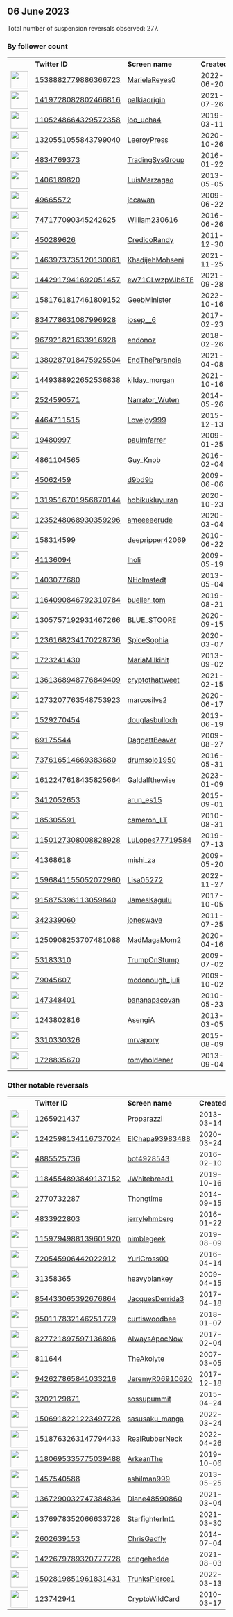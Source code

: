 
## 06 June 2023
Total number of suspension reversals observed: 277.

### By follower count
<table><tr><th></th><th align="left">Twitter ID</th><th align="left">Screen name</th>
<th align="left">Created</th><th align="left">Status</th><th align="left">Suspended</th><th align="left">Followers</th>
<tr><td><a href="https://pbs.twimg.com/profile_images/1666482731902021634/tIdJUrat_normal.jpg"><img src="https://pbs.twimg.com/profile_images/1666482731902021634/tIdJUrat_normal.jpg" width="40px" height="40px" align="center"/></a></td><td><a href="https://twitter.com/intent/user?user_id=1538882779886366723">1538882779886366723</a></td><td><a href="https://twitter.com/MarielaReyes0">MarielaReyes0</a></td><td>2022-06-20</td><td align="center"></td><td>2022-12-24</td><td>32122</td></tr>
<tr><td><a href="https://pbs.twimg.com/profile_images/1580306035922927616/q5DBZLmt_normal.jpg"><img src="https://pbs.twimg.com/profile_images/1580306035922927616/q5DBZLmt_normal.jpg" width="40px" height="40px" align="center"/></a></td><td><a href="https://twitter.com/intent/user?user_id=1419728082802466816">1419728082802466816</a></td><td><a href="https://twitter.com/palkiaorigin">palkiaorigin</a></td><td>2021-07-26</td><td align="center"></td><td>2022-11-16</td><td>26188</td></tr>
<tr><td><a href="https://pbs.twimg.com/profile_images/1554314331881459712/XmCbEFbH_normal.jpg"><img src="https://pbs.twimg.com/profile_images/1554314331881459712/XmCbEFbH_normal.jpg" width="40px" height="40px" align="center"/></a></td><td><a href="https://twitter.com/intent/user?user_id=1105248664329572358">1105248664329572358</a></td><td><a href="https://twitter.com/joo_ucha4">joo_ucha4</a></td><td>2019-03-11</td><td align="center"></td><td>2022-08-19</td><td>16202</td></tr>
<tr><td><a href="https://pbs.twimg.com/profile_images/1439072841635401734/zyBsWdTr_normal.jpg"><img src="https://pbs.twimg.com/profile_images/1439072841635401734/zyBsWdTr_normal.jpg" width="40px" height="40px" align="center"/></a></td><td><a href="https://twitter.com/intent/user?user_id=1320551055843799040">1320551055843799040</a></td><td><a href="https://twitter.com/LeeroyPress">LeeroyPress</a></td><td>2020-10-26</td><td align="center"></td><td></td><td>13200</td></tr>
<tr><td><a href="https://pbs.twimg.com/profile_images/710792437166436352/v7pwoqqE_normal.jpg"><img src="https://pbs.twimg.com/profile_images/710792437166436352/v7pwoqqE_normal.jpg" width="40px" height="40px" align="center"/></a></td><td><a href="https://twitter.com/intent/user?user_id=4834769373">4834769373</a></td><td><a href="https://twitter.com/TradingSysGroup">TradingSysGroup</a></td><td>2016-01-22</td><td align="center"></td><td>2023-05-28</td><td>11411</td></tr>
<tr><td><a href="https://pbs.twimg.com/profile_images/1554509451780149251/SPoRgo2l_normal.jpg"><img src="https://pbs.twimg.com/profile_images/1554509451780149251/SPoRgo2l_normal.jpg" width="40px" height="40px" align="center"/></a></td><td><a href="https://twitter.com/intent/user?user_id=1406189820">1406189820</a></td><td><a href="https://twitter.com/LuisMarzagao">LuisMarzagao</a></td><td>2013-05-05</td><td align="center"></td><td>2022-08-22</td><td>11138</td></tr>
<tr><td><a href="https://pbs.twimg.com/profile_images/1348228861318856705/P-0KeMbX_normal.jpg"><img src="https://pbs.twimg.com/profile_images/1348228861318856705/P-0KeMbX_normal.jpg" width="40px" height="40px" align="center"/></a></td><td><a href="https://twitter.com/intent/user?user_id=49665572">49665572</a></td><td><a href="https://twitter.com/jccawan">jccawan</a></td><td>2009-06-22</td><td align="center"></td><td></td><td>8118</td></tr>
<tr><td><a href="https://pbs.twimg.com/profile_images/762091807031386112/CtDXKB7-_normal.jpg"><img src="https://pbs.twimg.com/profile_images/762091807031386112/CtDXKB7-_normal.jpg" width="40px" height="40px" align="center"/></a></td><td><a href="https://twitter.com/intent/user?user_id=747177090345242625">747177090345242625</a></td><td><a href="https://twitter.com/William230616">William230616</a></td><td>2016-06-26</td><td align="center"></td><td>2022-07-25</td><td>8106</td></tr>
<tr><td><a href="https://pbs.twimg.com/profile_images/1670044837955923969/PWEnMo8F_normal.jpg"><img src="https://pbs.twimg.com/profile_images/1670044837955923969/PWEnMo8F_normal.jpg" width="40px" height="40px" align="center"/></a></td><td><a href="https://twitter.com/intent/user?user_id=450289626">450289626</a></td><td><a href="https://twitter.com/CredicoRandy">CredicoRandy</a></td><td>2011-12-30</td><td align="center"></td><td>2023-05-28</td><td>7959</td></tr>
<tr><td><a href="https://pbs.twimg.com/profile_images/1659804920030142465/nkMp5Y-R_normal.jpg"><img src="https://pbs.twimg.com/profile_images/1659804920030142465/nkMp5Y-R_normal.jpg" width="40px" height="40px" align="center"/></a></td><td><a href="https://twitter.com/intent/user?user_id=1463973735120130061">1463973735120130061</a></td><td><a href="https://twitter.com/KhadijehMohseni">KhadijehMohseni</a></td><td>2021-11-25</td><td align="center"></td><td>2023-05-27</td><td>6772</td></tr>
<tr><td><a href="https://pbs.twimg.com/profile_images/1622305285200035845/q9_8ucIw_normal.jpg"><img src="https://pbs.twimg.com/profile_images/1622305285200035845/q9_8ucIw_normal.jpg" width="40px" height="40px" align="center"/></a></td><td><a href="https://twitter.com/intent/user?user_id=1442917941692051457">1442917941692051457</a></td><td><a href="https://twitter.com/ew71CLwzpVJb6TE">ew71CLwzpVJb6TE</a></td><td>2021-09-28</td><td align="center"></td><td>2023-05-25</td><td>5713</td></tr>
<tr><td><a href="https://pbs.twimg.com/profile_images/1641538308734951424/CRcdRBaB_normal.jpg"><img src="https://pbs.twimg.com/profile_images/1641538308734951424/CRcdRBaB_normal.jpg" width="40px" height="40px" align="center"/></a></td><td><a href="https://twitter.com/intent/user?user_id=1581761817461809152">1581761817461809152</a></td><td><a href="https://twitter.com/GeebMinister">GeebMinister</a></td><td>2022-10-16</td><td align="center"></td><td>2023-05-28</td><td>5553</td></tr>
<tr><td><a href="https://pbs.twimg.com/profile_images/1641306693576318979/4A_R4kLL_normal.jpg"><img src="https://pbs.twimg.com/profile_images/1641306693576318979/4A_R4kLL_normal.jpg" width="40px" height="40px" align="center"/></a></td><td><a href="https://twitter.com/intent/user?user_id=834778631087996928">834778631087996928</a></td><td><a href="https://twitter.com/josep__6">josep__6</a></td><td>2017-02-23</td><td align="center"></td><td>2023-01-31</td><td>5510</td></tr>
<tr><td><a href="https://pbs.twimg.com/profile_images/1670880922315419669/5tZJIJ7y_normal.jpg"><img src="https://pbs.twimg.com/profile_images/1670880922315419669/5tZJIJ7y_normal.jpg" width="40px" height="40px" align="center"/></a></td><td><a href="https://twitter.com/intent/user?user_id=967921821633916928">967921821633916928</a></td><td><a href="https://twitter.com/endonoz">endonoz</a></td><td>2018-02-26</td><td align="center"></td><td></td><td>5177</td></tr>
<tr><td><a href="https://pbs.twimg.com/profile_images/1395469102341369862/cB4arCg6_normal.jpg"><img src="https://pbs.twimg.com/profile_images/1395469102341369862/cB4arCg6_normal.jpg" width="40px" height="40px" align="center"/></a></td><td><a href="https://twitter.com/intent/user?user_id=1380287018475925504">1380287018475925504</a></td><td><a href="https://twitter.com/EndTheParanoia">EndTheParanoia</a></td><td>2021-04-08</td><td align="center"></td><td>2023-05-26</td><td>5030</td></tr>
<tr><td><a href="https://pbs.twimg.com/profile_images/1655916625890103300/jmJRvpqW_normal.jpg"><img src="https://pbs.twimg.com/profile_images/1655916625890103300/jmJRvpqW_normal.jpg" width="40px" height="40px" align="center"/></a></td><td><a href="https://twitter.com/intent/user?user_id=1449388922652536838">1449388922652536838</a></td><td><a href="https://twitter.com/kilday_morgan">kilday_morgan</a></td><td>2021-10-16</td><td align="center"></td><td>2023-05-28</td><td>4930</td></tr>
<tr><td><a href="https://pbs.twimg.com/profile_images/1469152331568660481/b8-BXw6l_normal.jpg"><img src="https://pbs.twimg.com/profile_images/1469152331568660481/b8-BXw6l_normal.jpg" width="40px" height="40px" align="center"/></a></td><td><a href="https://twitter.com/intent/user?user_id=2524590571">2524590571</a></td><td><a href="https://twitter.com/Narrator_Wuten">Narrator_Wuten</a></td><td>2014-05-26</td><td align="center"></td><td>2023-05-27</td><td>4134</td></tr>
<tr><td><a href="https://pbs.twimg.com/profile_images/1045921286860550144/xFllR6M0_normal.jpg"><img src="https://pbs.twimg.com/profile_images/1045921286860550144/xFllR6M0_normal.jpg" width="40px" height="40px" align="center"/></a></td><td><a href="https://twitter.com/intent/user?user_id=4464711515">4464711515</a></td><td><a href="https://twitter.com/Lovejoy999">Lovejoy999</a></td><td>2015-12-13</td><td align="center"></td><td></td><td>4107</td></tr>
<tr><td><a href="https://pbs.twimg.com/profile_images/1470772010691219461/bP6uuXO4_normal.jpg"><img src="https://pbs.twimg.com/profile_images/1470772010691219461/bP6uuXO4_normal.jpg" width="40px" height="40px" align="center"/></a></td><td><a href="https://twitter.com/intent/user?user_id=19480997">19480997</a></td><td><a href="https://twitter.com/paulmfarrer">paulmfarrer</a></td><td>2009-01-25</td><td align="center"></td><td>2023-05-27</td><td>3442</td></tr>
<tr><td><a href="https://pbs.twimg.com/profile_images/1164120705119784966/WepDkn11_normal.jpg"><img src="https://pbs.twimg.com/profile_images/1164120705119784966/WepDkn11_normal.jpg" width="40px" height="40px" align="center"/></a></td><td><a href="https://twitter.com/intent/user?user_id=4861104565">4861104565</a></td><td><a href="https://twitter.com/Guy_Knob">Guy_Knob</a></td><td>2016-02-04</td><td align="center"></td><td>2022-11-10</td><td>3423</td></tr>
<tr><td><a href="https://pbs.twimg.com/profile_images/1663632112199827457/G_-XeDA6_normal.jpg"><img src="https://pbs.twimg.com/profile_images/1663632112199827457/G_-XeDA6_normal.jpg" width="40px" height="40px" align="center"/></a></td><td><a href="https://twitter.com/intent/user?user_id=45062459">45062459</a></td><td><a href="https://twitter.com/d9bd9b">d9bd9b</a></td><td>2009-06-06</td><td align="center"></td><td>2023-05-31</td><td>3398</td></tr>
<tr><td><a href="https://pbs.twimg.com/profile_images/1668288021052133376/N9ci9QQ6_normal.jpg"><img src="https://pbs.twimg.com/profile_images/1668288021052133376/N9ci9QQ6_normal.jpg" width="40px" height="40px" align="center"/></a></td><td><a href="https://twitter.com/intent/user?user_id=1319516701956870144">1319516701956870144</a></td><td><a href="https://twitter.com/hobikukluyuran">hobikukluyuran</a></td><td>2020-10-23</td><td align="center"></td><td>2023-05-27</td><td>3239</td></tr>
<tr><td><a href="https://pbs.twimg.com/profile_images/1668251536223518720/y1cOzi4v_normal.jpg"><img src="https://pbs.twimg.com/profile_images/1668251536223518720/y1cOzi4v_normal.jpg" width="40px" height="40px" align="center"/></a></td><td><a href="https://twitter.com/intent/user?user_id=1235248068930359296">1235248068930359296</a></td><td><a href="https://twitter.com/ameeeeerude">ameeeeerude</a></td><td>2020-03-04</td><td align="center"></td><td>2023-05-27</td><td>3106</td></tr>
<tr><td><a href="https://pbs.twimg.com/profile_images/1650225241724014593/KXVlxdYh_normal.jpg"><img src="https://pbs.twimg.com/profile_images/1650225241724014593/KXVlxdYh_normal.jpg" width="40px" height="40px" align="center"/></a></td><td><a href="https://twitter.com/intent/user?user_id=158314599">158314599</a></td><td><a href="https://twitter.com/deepripper42069">deepripper42069</a></td><td>2010-06-22</td><td align="center"></td><td>2023-05-28</td><td>3081</td></tr>
<tr><td><a href="https://pbs.twimg.com/profile_images/1041126404786737153/e-1TuTIT_normal.jpg"><img src="https://pbs.twimg.com/profile_images/1041126404786737153/e-1TuTIT_normal.jpg" width="40px" height="40px" align="center"/></a></td><td><a href="https://twitter.com/intent/user?user_id=41136094">41136094</a></td><td><a href="https://twitter.com/lholi">lholi</a></td><td>2009-05-19</td><td align="center"></td><td>2022-08-04</td><td>2850</td></tr>
<tr><td><a href="https://pbs.twimg.com/profile_images/1673006525655252996/gr_vpq3q_normal.jpg"><img src="https://pbs.twimg.com/profile_images/1673006525655252996/gr_vpq3q_normal.jpg" width="40px" height="40px" align="center"/></a></td><td><a href="https://twitter.com/intent/user?user_id=1403077680">1403077680</a></td><td><a href="https://twitter.com/NHolmstedt">NHolmstedt</a></td><td>2013-05-04</td><td align="center"></td><td></td><td>2746</td></tr>
<tr><td><a href="https://pbs.twimg.com/profile_images/1326359329151221760/AhYxAN1e_normal.jpg"><img src="https://pbs.twimg.com/profile_images/1326359329151221760/AhYxAN1e_normal.jpg" width="40px" height="40px" align="center"/></a></td><td><a href="https://twitter.com/intent/user?user_id=1164090846792310784">1164090846792310784</a></td><td><a href="https://twitter.com/bueller_tom">bueller_tom</a></td><td>2019-08-21</td><td align="center"></td><td></td><td>2677</td></tr>
<tr><td><a href="https://pbs.twimg.com/profile_images/1629311747117989890/IeE_kkXU_normal.jpg"><img src="https://pbs.twimg.com/profile_images/1629311747117989890/IeE_kkXU_normal.jpg" width="40px" height="40px" align="center"/></a></td><td><a href="https://twitter.com/intent/user?user_id=1305757192931467266">1305757192931467266</a></td><td><a href="https://twitter.com/BLUE_STOORE">BLUE_STOORE</a></td><td>2020-09-15</td><td align="center"></td><td>2023-05-03</td><td>2619</td></tr>
<tr><td><a href="https://pbs.twimg.com/profile_images/1669200708342521857/w0OlQ3BY_normal.jpg"><img src="https://pbs.twimg.com/profile_images/1669200708342521857/w0OlQ3BY_normal.jpg" width="40px" height="40px" align="center"/></a></td><td><a href="https://twitter.com/intent/user?user_id=1236168234170228736">1236168234170228736</a></td><td><a href="https://twitter.com/SpiceSophia">SpiceSophia</a></td><td>2020-03-07</td><td align="center"></td><td>2023-05-27</td><td>2481</td></tr>
<tr><td><a href="https://pbs.twimg.com/profile_images/1205140710061686785/QpUcWdEG_normal.jpg"><img src="https://pbs.twimg.com/profile_images/1205140710061686785/QpUcWdEG_normal.jpg" width="40px" height="40px" align="center"/></a></td><td><a href="https://twitter.com/intent/user?user_id=1723241430">1723241430</a></td><td><a href="https://twitter.com/MariaMilkinit">MariaMilkinit</a></td><td>2013-09-02</td><td align="center"></td><td>2022-07-14</td><td>2322</td></tr>
<tr><td><a href="https://pbs.twimg.com/profile_images/1669895223315513344/pJJZOri5_normal.jpg"><img src="https://pbs.twimg.com/profile_images/1669895223315513344/pJJZOri5_normal.jpg" width="40px" height="40px" align="center"/></a></td><td><a href="https://twitter.com/intent/user?user_id=1361368948776849409">1361368948776849409</a></td><td><a href="https://twitter.com/cryptothattweet">cryptothattweet</a></td><td>2021-02-15</td><td align="center"></td><td>2023-06-01</td><td>2288</td></tr>
<tr><td><a href="https://pbs.twimg.com/profile_images/1276318800745463808/z3xkk85-_normal.jpg"><img src="https://pbs.twimg.com/profile_images/1276318800745463808/z3xkk85-_normal.jpg" width="40px" height="40px" align="center"/></a></td><td><a href="https://twitter.com/intent/user?user_id=1273207763548753923">1273207763548753923</a></td><td><a href="https://twitter.com/marcosilvs2">marcosilvs2</a></td><td>2020-06-17</td><td align="center"></td><td>2022-09-21</td><td>2198</td></tr>
<tr><td><a href="https://pbs.twimg.com/profile_images/1665915970324697088/ax-W4Sdq_normal.jpg"><img src="https://pbs.twimg.com/profile_images/1665915970324697088/ax-W4Sdq_normal.jpg" width="40px" height="40px" align="center"/></a></td><td><a href="https://twitter.com/intent/user?user_id=1529270454">1529270454</a></td><td><a href="https://twitter.com/douglasbulloch">douglasbulloch</a></td><td>2013-06-19</td><td align="center"></td><td>2022-07-28</td><td>2160</td></tr>
<tr><td><a href="https://pbs.twimg.com/profile_images/1239587072584933379/l85M-XKC_normal.jpg"><img src="https://pbs.twimg.com/profile_images/1239587072584933379/l85M-XKC_normal.jpg" width="40px" height="40px" align="center"/></a></td><td><a href="https://twitter.com/intent/user?user_id=69175544">69175544</a></td><td><a href="https://twitter.com/DaggettBeaver">DaggettBeaver</a></td><td>2009-08-27</td><td align="center"></td><td></td><td>2094</td></tr>
<tr><td><a href="https://pbs.twimg.com/profile_images/737653110026457089/-q5RwDQ0_normal.jpg"><img src="https://pbs.twimg.com/profile_images/737653110026457089/-q5RwDQ0_normal.jpg" width="40px" height="40px" align="center"/></a></td><td><a href="https://twitter.com/intent/user?user_id=737616514669383680">737616514669383680</a></td><td><a href="https://twitter.com/drumsolo1950">drumsolo1950</a></td><td>2016-05-31</td><td align="center"></td><td>2022-06-04</td><td>2062</td></tr>
<tr><td><a href="https://pbs.twimg.com/profile_images/1612247807334694912/4He_4E0k_normal.jpg"><img src="https://pbs.twimg.com/profile_images/1612247807334694912/4He_4E0k_normal.jpg" width="40px" height="40px" align="center"/></a></td><td><a href="https://twitter.com/intent/user?user_id=1612247618435825664">1612247618435825664</a></td><td><a href="https://twitter.com/Galdalfthewise">Galdalfthewise</a></td><td>2023-01-09</td><td align="center"></td><td>2023-05-25</td><td>1944</td></tr>
<tr><td><a href="https://pbs.twimg.com/profile_images/1609580113351540739/Nb0dU8LC_normal.jpg"><img src="https://pbs.twimg.com/profile_images/1609580113351540739/Nb0dU8LC_normal.jpg" width="40px" height="40px" align="center"/></a></td><td><a href="https://twitter.com/intent/user?user_id=3412052653">3412052653</a></td><td><a href="https://twitter.com/arun_es15">arun_es15</a></td><td>2015-09-01</td><td align="center"></td><td>2023-05-28</td><td>1800</td></tr>
<tr><td><a href="https://pbs.twimg.com/profile_images/1592238154475446273/GghmyFxS_normal.jpg"><img src="https://pbs.twimg.com/profile_images/1592238154475446273/GghmyFxS_normal.jpg" width="40px" height="40px" align="center"/></a></td><td><a href="https://twitter.com/intent/user?user_id=185305591">185305591</a></td><td><a href="https://twitter.com/cameron_LT">cameron_LT</a></td><td>2010-08-31</td><td align="center"></td><td>2023-05-27</td><td>1770</td></tr>
<tr><td><a href="https://pbs.twimg.com/profile_images/1580321691821129729/zL_Ks5Kw_normal.jpg"><img src="https://pbs.twimg.com/profile_images/1580321691821129729/zL_Ks5Kw_normal.jpg" width="40px" height="40px" align="center"/></a></td><td><a href="https://twitter.com/intent/user?user_id=1150127308008828928">1150127308008828928</a></td><td><a href="https://twitter.com/LuLopes77719584">LuLopes77719584</a></td><td>2019-07-13</td><td align="center"></td><td></td><td>1761</td></tr>
<tr><td><a href="https://pbs.twimg.com/profile_images/1391492654396022787/gyUY-_w2_normal.jpg"><img src="https://pbs.twimg.com/profile_images/1391492654396022787/gyUY-_w2_normal.jpg" width="40px" height="40px" align="center"/></a></td><td><a href="https://twitter.com/intent/user?user_id=41368618">41368618</a></td><td><a href="https://twitter.com/mishi_za">mishi_za</a></td><td>2009-05-20</td><td align="center"></td><td>2023-05-28</td><td>1702</td></tr>
<tr><td><a href="https://pbs.twimg.com/profile_images/1629839542948884481/IAex-JVp_normal.jpg"><img src="https://pbs.twimg.com/profile_images/1629839542948884481/IAex-JVp_normal.jpg" width="40px" height="40px" align="center"/></a></td><td><a href="https://twitter.com/intent/user?user_id=1596841155052072960">1596841155052072960</a></td><td><a href="https://twitter.com/Lisa05272">Lisa05272</a></td><td>2022-11-27</td><td align="center"></td><td>2023-05-27</td><td>1654</td></tr>
<tr><td><a href="https://pbs.twimg.com/profile_images/1416805061439729669/imhyDZP8_normal.jpg"><img src="https://pbs.twimg.com/profile_images/1416805061439729669/imhyDZP8_normal.jpg" width="40px" height="40px" align="center"/></a></td><td><a href="https://twitter.com/intent/user?user_id=915875396113059840">915875396113059840</a></td><td><a href="https://twitter.com/JamesKagulu">JamesKagulu</a></td><td>2017-10-05</td><td align="center"></td><td>2023-05-21</td><td>1622</td></tr>
<tr><td><a href="https://pbs.twimg.com/profile_images/1459586034094813184/0uYNcpnE_normal.jpg"><img src="https://pbs.twimg.com/profile_images/1459586034094813184/0uYNcpnE_normal.jpg" width="40px" height="40px" align="center"/></a></td><td><a href="https://twitter.com/intent/user?user_id=342339060">342339060</a></td><td><a href="https://twitter.com/joneswave">joneswave</a></td><td>2011-07-25</td><td align="center"></td><td>2022-07-17</td><td>1611</td></tr>
<tr><td><a href="https://pbs.twimg.com/profile_images/1250908814460751874/h827H3_4_normal.jpg"><img src="https://pbs.twimg.com/profile_images/1250908814460751874/h827H3_4_normal.jpg" width="40px" height="40px" align="center"/></a></td><td><a href="https://twitter.com/intent/user?user_id=1250908253707481088">1250908253707481088</a></td><td><a href="https://twitter.com/MadMagaMom2">MadMagaMom2</a></td><td>2020-04-16</td><td align="center"></td><td></td><td>1608</td></tr>
<tr><td><a href="https://pbs.twimg.com/profile_images/953993472352059392/3mVCqMNn_normal.jpg"><img src="https://pbs.twimg.com/profile_images/953993472352059392/3mVCqMNn_normal.jpg" width="40px" height="40px" align="center"/></a></td><td><a href="https://twitter.com/intent/user?user_id=53183310">53183310</a></td><td><a href="https://twitter.com/TrumpOnStump">TrumpOnStump</a></td><td>2009-07-02</td><td align="center"></td><td>2022-10-29</td><td>1527</td></tr>
<tr><td><a href="https://pbs.twimg.com/profile_images/977690191304458241/0TvqIjGj_normal.jpg"><img src="https://pbs.twimg.com/profile_images/977690191304458241/0TvqIjGj_normal.jpg" width="40px" height="40px" align="center"/></a></td><td><a href="https://twitter.com/intent/user?user_id=79045607">79045607</a></td><td><a href="https://twitter.com/mcdonough_juli">mcdonough_juli</a></td><td>2009-10-02</td><td align="center"></td><td>2023-03-25</td><td>1522</td></tr>
<tr><td><a href="https://pbs.twimg.com/profile_images/1661514503467433985/g6U7ODb5_normal.jpg"><img src="https://pbs.twimg.com/profile_images/1661514503467433985/g6U7ODb5_normal.jpg" width="40px" height="40px" align="center"/></a></td><td><a href="https://twitter.com/intent/user?user_id=147348401">147348401</a></td><td><a href="https://twitter.com/bananapacovan">bananapacovan</a></td><td>2010-05-23</td><td align="center"></td><td></td><td>1519</td></tr>
<tr><td><a href="https://pbs.twimg.com/profile_images/811108859561512960/Dx5-fnIe_normal.jpg"><img src="https://pbs.twimg.com/profile_images/811108859561512960/Dx5-fnIe_normal.jpg" width="40px" height="40px" align="center"/></a></td><td><a href="https://twitter.com/intent/user?user_id=1243802816">1243802816</a></td><td><a href="https://twitter.com/AsengiA">AsengiA</a></td><td>2013-03-05</td><td align="center"></td><td>2023-05-25</td><td>1485</td></tr>
<tr><td><a href="https://pbs.twimg.com/profile_images/1621724937047392257/g3aXBzwz_normal.jpg"><img src="https://pbs.twimg.com/profile_images/1621724937047392257/g3aXBzwz_normal.jpg" width="40px" height="40px" align="center"/></a></td><td><a href="https://twitter.com/intent/user?user_id=3310330326">3310330326</a></td><td><a href="https://twitter.com/mrvapory">mrvapory</a></td><td>2015-08-09</td><td align="center"></td><td>2023-05-27</td><td>1485</td></tr>
<tr><td><a href="https://pbs.twimg.com/profile_images/1289322269358129154/umu1zi_a_normal.jpg"><img src="https://pbs.twimg.com/profile_images/1289322269358129154/umu1zi_a_normal.jpg" width="40px" height="40px" align="center"/></a></td><td><a href="https://twitter.com/intent/user?user_id=1728835670">1728835670</a></td><td><a href="https://twitter.com/romyholdener">romyholdener</a></td><td>2013-09-04</td><td align="center"></td><td>2022-04-13</td><td>1465</td></tr>
</table>

### Other notable reversals
<table><tr><th></th><th align="left">Twitter ID</th><th align="left">Screen name</th>
<th align="left">Created</th><th align="left">Status</th><th align="left">Suspended</th><th align="left">Followers</th>
<tr><td><a href="https://pbs.twimg.com/profile_images/1281354956721790979/qK6TYmmH_normal.jpg"><img src="https://pbs.twimg.com/profile_images/1281354956721790979/qK6TYmmH_normal.jpg" width="40px" height="40px" align="center"/></a></td><td><a href="https://twitter.com/intent/user?user_id=1265921437">1265921437</a></td><td><a href="https://twitter.com/Proparazzi">Proparazzi</a></td><td>2013-03-14</td><td align="center"></td><td>2023-02-07</td><td>516</td></tr>
<tr><td><a href="https://pbs.twimg.com/profile_images/1276983896912134144/fptV7VoT_normal.jpg"><img src="https://pbs.twimg.com/profile_images/1276983896912134144/fptV7VoT_normal.jpg" width="40px" height="40px" align="center"/></a></td><td><a href="https://twitter.com/intent/user?user_id=1242598134116737024">1242598134116737024</a></td><td><a href="https://twitter.com/ElChapa93983488">ElChapa93983488</a></td><td>2020-03-24</td><td align="center"></td><td>2023-05-28</td><td>306</td></tr>
<tr><td><a href="https://pbs.twimg.com/profile_images/1507120026943373328/WBLNs47P_normal.jpg"><img src="https://pbs.twimg.com/profile_images/1507120026943373328/WBLNs47P_normal.jpg" width="40px" height="40px" align="center"/></a></td><td><a href="https://twitter.com/intent/user?user_id=4885525736">4885525736</a></td><td><a href="https://twitter.com/bot4928543">bot4928543</a></td><td>2016-02-10</td><td align="center"></td><td>2022-11-07</td><td>155</td></tr>
<tr><td><a href="https://pbs.twimg.com/profile_images/1184558386353848320/-louT37r_normal.jpg"><img src="https://pbs.twimg.com/profile_images/1184558386353848320/-louT37r_normal.jpg" width="40px" height="40px" align="center"/></a></td><td><a href="https://twitter.com/intent/user?user_id=1184554893849137152">1184554893849137152</a></td><td><a href="https://twitter.com/JWhitebread1">JWhitebread1</a></td><td>2019-10-16</td><td align="center"></td><td>2023-05-28</td><td>683</td></tr>
<tr><td><a href="https://pbs.twimg.com/profile_images/1458250627549630465/-FeJ_P7z_normal.jpg"><img src="https://pbs.twimg.com/profile_images/1458250627549630465/-FeJ_P7z_normal.jpg" width="40px" height="40px" align="center"/></a></td><td><a href="https://twitter.com/intent/user?user_id=2770732287">2770732287</a></td><td><a href="https://twitter.com/Thongtime">Thongtime</a></td><td>2014-09-15</td><td align="center"></td><td>2023-05-28</td><td>192</td></tr>
<tr><td><a href="https://pbs.twimg.com/profile_images/1665673054855512064/9TPIcXGp_normal.jpg"><img src="https://pbs.twimg.com/profile_images/1665673054855512064/9TPIcXGp_normal.jpg" width="40px" height="40px" align="center"/></a></td><td><a href="https://twitter.com/intent/user?user_id=4833922803">4833922803</a></td><td><a href="https://twitter.com/jerrylehmberg">jerrylehmberg</a></td><td>2016-01-22</td><td align="center"></td><td>2023-05-31</td><td>153</td></tr>
<tr><td><a href="https://pbs.twimg.com/profile_images/1647000872470167553/Q3Rbhu3E_normal.jpg"><img src="https://pbs.twimg.com/profile_images/1647000872470167553/Q3Rbhu3E_normal.jpg" width="40px" height="40px" align="center"/></a></td><td><a href="https://twitter.com/intent/user?user_id=1159794988139601920">1159794988139601920</a></td><td><a href="https://twitter.com/nimblegeek">nimblegeek</a></td><td>2019-08-09</td><td align="center"></td><td>2023-05-27</td><td>315</td></tr>
<tr><td><a href="https://pbs.twimg.com/profile_images/1636569324348489728/T3fjaxrG_normal.jpg"><img src="https://pbs.twimg.com/profile_images/1636569324348489728/T3fjaxrG_normal.jpg" width="40px" height="40px" align="center"/></a></td><td><a href="https://twitter.com/intent/user?user_id=720545906442022912">720545906442022912</a></td><td><a href="https://twitter.com/YuriCross00">YuriCross00</a></td><td>2016-04-14</td><td align="center"></td><td>2023-05-28</td><td>103</td></tr>
<tr><td><a href="https://pbs.twimg.com/profile_images/1481630426653347842/s09qc2Xx_normal.jpg"><img src="https://pbs.twimg.com/profile_images/1481630426653347842/s09qc2Xx_normal.jpg" width="40px" height="40px" align="center"/></a></td><td><a href="https://twitter.com/intent/user?user_id=31358365">31358365</a></td><td><a href="https://twitter.com/heavyblankey">heavyblankey</a></td><td>2009-04-15</td><td align="center"></td><td>2022-11-06</td><td>233</td></tr>
<tr><td><a href="https://pbs.twimg.com/profile_images/1661002383206281216/viBwFm2K_normal.png"><img src="https://pbs.twimg.com/profile_images/1661002383206281216/viBwFm2K_normal.png" width="40px" height="40px" align="center"/></a></td><td><a href="https://twitter.com/intent/user?user_id=854433065392676864">854433065392676864</a></td><td><a href="https://twitter.com/JacquesDerrida3">JacquesDerrida3</a></td><td>2017-04-18</td><td align="center">🚫</td><td>2023-05-28</td><td>38</td></tr>
<tr><td><a href="https://pbs.twimg.com/profile_images/1457691616660148227/myGTTMXg_normal.jpg"><img src="https://pbs.twimg.com/profile_images/1457691616660148227/myGTTMXg_normal.jpg" width="40px" height="40px" align="center"/></a></td><td><a href="https://twitter.com/intent/user?user_id=950117832146251779">950117832146251779</a></td><td><a href="https://twitter.com/curtiswoodbee">curtiswoodbee</a></td><td>2018-01-07</td><td align="center"></td><td>2023-05-27</td><td>1039</td></tr>
<tr><td><a href="https://pbs.twimg.com/profile_images/827725960669716480/u_D9VaiJ_normal.jpg"><img src="https://pbs.twimg.com/profile_images/827725960669716480/u_D9VaiJ_normal.jpg" width="40px" height="40px" align="center"/></a></td><td><a href="https://twitter.com/intent/user?user_id=827721897597136896">827721897597136896</a></td><td><a href="https://twitter.com/AlwaysApocNow">AlwaysApocNow</a></td><td>2017-02-04</td><td align="center"></td><td>2022-10-30</td><td>14</td></tr>
<tr><td><a href="https://pbs.twimg.com/profile_images/1611109642532442113/_g2lNs6Y_normal.jpg"><img src="https://pbs.twimg.com/profile_images/1611109642532442113/_g2lNs6Y_normal.jpg" width="40px" height="40px" align="center"/></a></td><td><a href="https://twitter.com/intent/user?user_id=811644">811644</a></td><td><a href="https://twitter.com/TheAkolyte">TheAkolyte</a></td><td>2007-03-05</td><td align="center"></td><td>2023-05-27</td><td>119</td></tr>
<tr><td><a href="https://pbs.twimg.com/profile_images/968277239489024007/4YYvbQm1_normal.jpg"><img src="https://pbs.twimg.com/profile_images/968277239489024007/4YYvbQm1_normal.jpg" width="40px" height="40px" align="center"/></a></td><td><a href="https://twitter.com/intent/user?user_id=942627865841033216">942627865841033216</a></td><td><a href="https://twitter.com/JeremyR06910620">JeremyR06910620</a></td><td>2017-12-18</td><td align="center"></td><td>2023-04-04</td><td>266</td></tr>
<tr><td><a href="https://pbs.twimg.com/profile_images/1328332444290969607/ScmKkIBj_normal.jpg"><img src="https://pbs.twimg.com/profile_images/1328332444290969607/ScmKkIBj_normal.jpg" width="40px" height="40px" align="center"/></a></td><td><a href="https://twitter.com/intent/user?user_id=3202129871">3202129871</a></td><td><a href="https://twitter.com/sossupummit">sossupummit</a></td><td>2015-04-24</td><td align="center"></td><td>2023-05-28</td><td>312</td></tr>
<tr><td><a href="https://pbs.twimg.com/profile_images/1614408072482492416/ARCYQUys_normal.jpg"><img src="https://pbs.twimg.com/profile_images/1614408072482492416/ARCYQUys_normal.jpg" width="40px" height="40px" align="center"/></a></td><td><a href="https://twitter.com/intent/user?user_id=1506918221223497728">1506918221223497728</a></td><td><a href="https://twitter.com/sasusaku_manga">sasusaku_manga</a></td><td>2022-03-24</td><td align="center"></td><td>2023-02-03</td><td>220</td></tr>
<tr><td><a href="https://pbs.twimg.com/profile_images/1519029530341560327/elWxEWNk_normal.jpg"><img src="https://pbs.twimg.com/profile_images/1519029530341560327/elWxEWNk_normal.jpg" width="40px" height="40px" align="center"/></a></td><td><a href="https://twitter.com/intent/user?user_id=1518763263147794433">1518763263147794433</a></td><td><a href="https://twitter.com/RealRubberNeck">RealRubberNeck</a></td><td>2022-04-26</td><td align="center"></td><td>2022-12-02</td><td>154</td></tr>
<tr><td><a href="https://pbs.twimg.com/profile_images/1666031229328822273/X_gpSY3y_normal.jpg"><img src="https://pbs.twimg.com/profile_images/1666031229328822273/X_gpSY3y_normal.jpg" width="40px" height="40px" align="center"/></a></td><td><a href="https://twitter.com/intent/user?user_id=1180695335775039488">1180695335775039488</a></td><td><a href="https://twitter.com/ArkeanThe">ArkeanThe</a></td><td>2019-10-06</td><td align="center"></td><td>2023-05-27</td><td>460</td></tr>
<tr><td><a href="https://pbs.twimg.com/profile_images/1668202010280181760/gXjaTYPU_normal.jpg"><img src="https://pbs.twimg.com/profile_images/1668202010280181760/gXjaTYPU_normal.jpg" width="40px" height="40px" align="center"/></a></td><td><a href="https://twitter.com/intent/user?user_id=1457540588">1457540588</a></td><td><a href="https://twitter.com/ashilman999">ashilman999</a></td><td>2013-05-25</td><td align="center"></td><td>2023-05-28</td><td>38</td></tr>
<tr><td><a href="https://abs.twimg.com/sticky/default_profile_images/default_profile_normal.png"><img src="https://abs.twimg.com/sticky/default_profile_images/default_profile_normal.png" width="40px" height="40px" align="center"/></a></td><td><a href="https://twitter.com/intent/user?user_id=1367290032747384834">1367290032747384834</a></td><td><a href="https://twitter.com/Diane48590860">Diane48590860</a></td><td>2021-03-04</td><td align="center"></td><td>2022-12-14</td><td>19</td></tr>
<tr><td><a href="https://pbs.twimg.com/profile_images/1377013216543264774/XqZjui9y_normal.jpg"><img src="https://pbs.twimg.com/profile_images/1377013216543264774/XqZjui9y_normal.jpg" width="40px" height="40px" align="center"/></a></td><td><a href="https://twitter.com/intent/user?user_id=1376978352066633728">1376978352066633728</a></td><td><a href="https://twitter.com/StarfighterInt1">StarfighterInt1</a></td><td>2021-03-30</td><td align="center"></td><td>2023-05-28</td><td>222</td></tr>
<tr><td><a href="https://pbs.twimg.com/profile_images/659879433415876612/DpU16kpd_normal.jpg"><img src="https://pbs.twimg.com/profile_images/659879433415876612/DpU16kpd_normal.jpg" width="40px" height="40px" align="center"/></a></td><td><a href="https://twitter.com/intent/user?user_id=2602639153">2602639153</a></td><td><a href="https://twitter.com/ChrisGadfly">ChrisGadfly</a></td><td>2014-07-04</td><td align="center"></td><td>2023-05-14</td><td>111</td></tr>
<tr><td><a href="https://pbs.twimg.com/profile_images/1646875136857972740/ZCRt1Xh-_normal.jpg"><img src="https://pbs.twimg.com/profile_images/1646875136857972740/ZCRt1Xh-_normal.jpg" width="40px" height="40px" align="center"/></a></td><td><a href="https://twitter.com/intent/user?user_id=1422679789320777728">1422679789320777728</a></td><td><a href="https://twitter.com/cringehedde">cringehedde</a></td><td>2021-08-03</td><td align="center">🔒</td><td>2023-05-28</td><td>52</td></tr>
<tr><td><a href="https://pbs.twimg.com/profile_images/1623134554415419393/YHhlTJpd_normal.jpg"><img src="https://pbs.twimg.com/profile_images/1623134554415419393/YHhlTJpd_normal.jpg" width="40px" height="40px" align="center"/></a></td><td><a href="https://twitter.com/intent/user?user_id=1502819851961831431">1502819851961831431</a></td><td><a href="https://twitter.com/TrunksPierce1">TrunksPierce1</a></td><td>2022-03-13</td><td align="center"></td><td>2023-05-24</td><td>32</td></tr>
<tr><td><a href="https://pbs.twimg.com/profile_images/1646645744525365248/7oB4VUaj_normal.jpg"><img src="https://pbs.twimg.com/profile_images/1646645744525365248/7oB4VUaj_normal.jpg" width="40px" height="40px" align="center"/></a></td><td><a href="https://twitter.com/intent/user?user_id=123742941">123742941</a></td><td><a href="https://twitter.com/CryptoWildCard">CryptoWildCard</a></td><td>2010-03-17</td><td align="center"></td><td>2023-05-28</td><td>219</td></tr>
</table>
